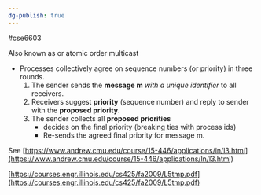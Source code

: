 ```yaml
---
dg-publish: true
---
```

#cse6603 

Also known as or atomic order multicast


- Processes collectively agree on sequence numbers (or priority) in three rounds.
    1. The sender sends the **message m** _with a unique identifier_ to all receivers.
    2. Receivers suggest **priority** (sequence number) and reply to sender with the **proposed priority**.
    3. The sender collects all **proposed priorities**
        - decides on the final priority (breaking ties with process ids)
        - Re-sends the agreed final priority for message m.


See [https://www.andrew.cmu.edu/course/15-446/applications/ln/l3.html](https://www.andrew.cmu.edu/course/15-446/applications/ln/l3.html)

[https://courses.engr.illinois.edu/cs425/fa2009/L5tmp.pdf](https://courses.engr.illinois.edu/cs425/fa2009/L5tmp.pdf)